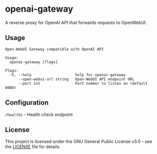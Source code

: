 # openai-gateway

A reverse proxy for OpenAI API that forwards requests to OpenWebUI.

## Usage
```
Open-WebUI Gateway compatible with OpenAI API

Usage:
  openai-gateway [flags]

Flags:
  -h, --help                    help for openai-gateway
      --open-webui-url string   Open-WebUI API endpoint URL
      --port int                Port number to listen on (default 8080)
```

## Configuration
`/healthz` - Health check endpoint

## License

This project is licensed under the GNU General Public License v3.0 - see the [LICENSE](LICENSE) file for details.